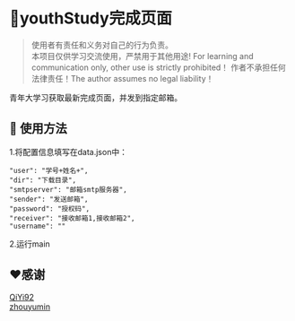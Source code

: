 # 🚀️youthStudy完成页面

> 使用者有责任和义务对自己的行为负责。  
> 本项目仅供学习交流使用，严禁用于其他用途! For learning and communication only, other use is strictly prohibited！
> 作者不承担任何法律责任！The author assumes no legal liability！

青年大学习获取最新完成页面，并发到指定邮箱。

## 🎉️ 使用方法

1.将配置信息填写在data.json中：
```
"user": "学号+姓名+",
"dir": "下载目录",
"smtpserver": "邮箱smtp服务器",
"sender": "发送邮箱",
"password": "授权码",
"receiver": "接收邮箱1,接收邮箱2",
"username": ""
```
2.运行main

## ❤️感谢

[QiYi92](https://github.com/QiYi92/Youth_Learning_Reptile)  
[zhouyumin](https://github.com/zhouyumin/qndxx)

